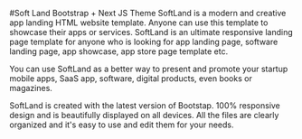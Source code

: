 #Soft Land Bootstrap + Next JS Theme
SoftLand is a modern and creative app landing HTML website template. Anyone can use this template to showcase their apps or services. SoftLand is an ultimate responsive landing page template for anyone who is looking for app landing page, software landing page, app showcase, app store page template etc.

You can use SoftLand as a better way to present and promote your startup mobile apps, SaaS app, software, digital products, even books or magazines.

SoftLand is created with the latest version of Bootstap. 100% responsive design and is beautifully displayed on all devices. All the files are clearly organized and it's easy to use and edit them for your needs.